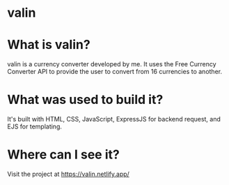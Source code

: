 # valin

# What is valin?
valin is a currency converter developed by me. It uses the Free Currency Converter API to provide the user to convert from 16 currencies to another. 

# What was used to build it?
It's built with HTML, CSS, JavaScript, ExpressJS for backend request, and EJS for templating. 


# Where can I see it?
Visit the project at https://valin.netlify.app/

